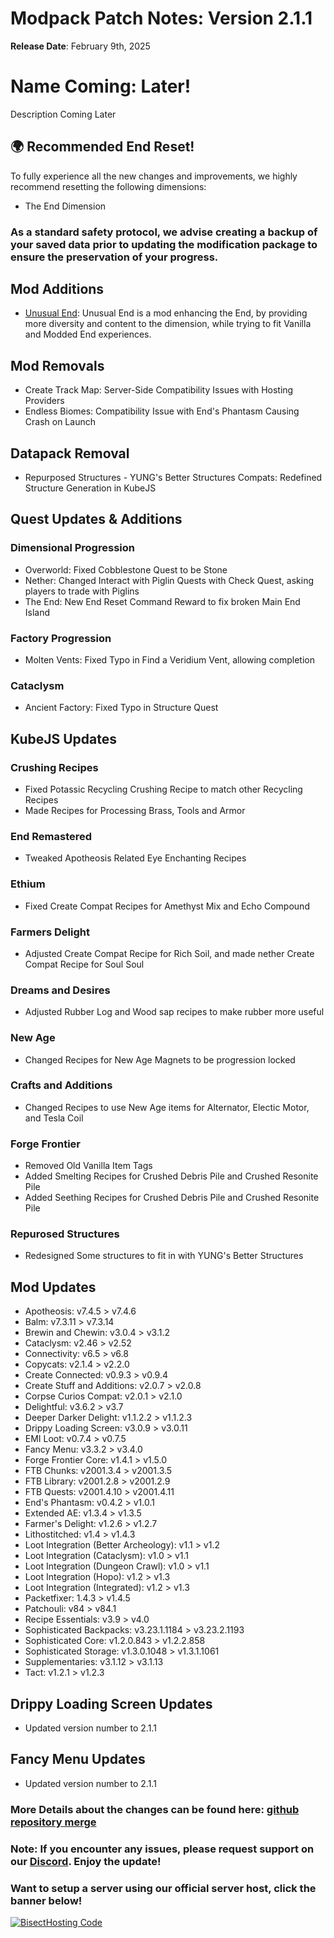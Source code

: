 # Modpack Patch Notes: Version 2.1.1
**Release Date**: February 9th, 2025

# Name Coming: Later!

Description Coming Later

## 🌍 Recommended End Reset!
To fully experience all the new changes and improvements, we highly recommend resetting the following dimensions:
- The End Dimension

### As a standard safety protocol, we advise creating a backup of your saved data prior to updating the modification package to ensure the preservation of your progress.

## Mod Additions
- [Unusual End](https://www.curseforge.com/minecraft/mc-mods/unusual-end): Unusual End is a mod enhancing the End, by providing more diversity and content to the dimension, while trying to fit Vanilla and Modded End experiences.

## Mod Removals  
- Create Track Map: Server-Side Compatibility Issues with Hosting Providers
- Endless Biomes: Compatibility Issue with End's Phantasm Causing Crash on Launch
  
## Datapack Removal  
- Repurposed Structures - YUNG's Better Structures Compats: Redefined Structure Generation in KubeJS

## Quest Updates & Additions
### Dimensional Progression
- Overworld: Fixed Cobblestone Quest to be Stone
- Nether: Changed Interact with Piglin Quests with Check Quest, asking players to trade with Piglins
- The End: New End Reset Command Reward to fix broken Main End Island
### Factory Progression
- Molten Vents: Fixed Typo in Find a Veridium Vent, allowing completion
### Cataclysm
- Ancient Factory: Fixed Typo in Structure Quest

## KubeJS Updates  
### Crushing Recipes
- Fixed Potassic Recycling Crushing Recipe to match other Recycling Recipes
- Made Recipes for Processing Brass, Tools and Armor
### End Remastered
- Tweaked Apotheosis Related Eye Enchanting Recipes
### Ethium
- Fixed Create Compat Recipes for Amethyst Mix and Echo Compound
### Farmers Delight
- Adjusted Create Compat Recipe for Rich Soil, and made nether Create Compat Recipe for Soul Soul
### Dreams and Desires
- Adjusted Rubber Log and Wood sap recipes to make rubber more useful
### New Age
- Changed Recipes for New Age Magnets to be progression locked
### Crafts and Additions
- Changed Recipes to use New Age items for Alternator, Electic Motor, and Tesla Coil
### Forge Frontier
- Removed Old Vanilla Item Tags
- Added Smelting Recipes for Crushed Debris Pile and Crushed Resonite Pile
- Added Seething Recipes for Crushed Debris Pile and Crushed Resonite Pile
### Repurosed Structures
- Redesigned Some structures to fit in with YUNG's Better Structures

## Mod Updates
- Apotheosis: v7.4.5 > v7.4.6
- Balm: v7.3.11 > v7.3.14
- Brewin and Chewin: v3.0.4 > v3.1.2
- Cataclysm: v2.46 > v2.52 
- Connectivity: v6.5 > v6.8
- Copycats: v2.1.4 > v2.2.0
- Create Connected: v0.9.3 > v0.9.4
- Create Stuff and Additions: v2.0.7 > v2.0.8
- Corpse Curios Compat: v2.0.1 > v2.1.0
- Delightful: v3.6.2 > v3.7
- Deeper Darker Delight: v1.1.2.2 > v1.1.2.3
- Drippy Loading Screen: v3.0.9 > v3.0.11
- EMI Loot: v0.7.4 > v0.7.5
- Fancy Menu: v3.3.2 > v3.4.0
- Forge Frontier Core: v1.4.1 > v1.5.0
- FTB Chunks: v2001.3.4 > v2001.3.5
- FTB Library: v2001.2.8 > v2001.2.9
- FTB Quests: v2001.4.10 > v2001.4.11
- End's Phantasm: v0.4.2 > v1.0.1
- Extended AE: v1.3.4 > v1.3.5
- Farmer's Delight: v1.2.6  > v1.2.7
- Lithostitched: v1.4 > v1.4.3
- Loot Integration (Better Archeology): v1.1 > v1.2
- Loot Integration (Cataclysm): v1.0 > v1.1
- Loot Integration (Dungeon Crawl): v1.0 > v1.1
- Loot Integration (Hopo): v1.2 > v1.3
- Loot Integration (Integrated): v1.2 > v1.3
- Packetfixer: 1.4.3 > v1.4.5
- Patchouli: v84 > v84.1
- Recipe Essentials: v3.9 > v4.0
- Sophisticated Backpacks: v3.23.1.1184 > v3.23.2.1193
- Sophisticated Core: v1.2.0.843 > v1.2.2.858
- Sophisticated Storage: v1.3.0.1048 > v1.3.1.1061
- Supplementaries: v3.1.12 > v3.1.13
- Tact: v1.2.1 > v1.2.3

## Drippy Loading Screen Updates
- Updated version number to 2.1.1

## Fancy Menu Updates
- Updated version number to 2.1.1

### More Details about the changes can be found here: [github repository merge](https://github.com/M0nkeyPr0grammer/Create-Forge-Frontier/compare/?)

### Note: If you encounter any issues, please request support on our [Discord](https://discord.gg/quenZthXgy). Enjoy the update!

### Want to setup a server using our official server host, click the banner below!
[![BisectHosting Code](https://raw.githubusercontent.com/M0nkeyPr0grammer/Landscapes-Reimagined/main/BH_Landscape_Reimagined.png)](https://bisecthosting.com/M0nkeyPr0grammer?r=curseforge+chanelog)